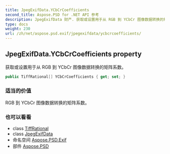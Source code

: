```yaml
---
title: JpegExifData.YCbCrCoefficients
second_title: Aspose.PSD for .NET API 参考
description: JpegExifData 财产. 获取或设置用于从 RGB 到 YCbCr 图像数据转换的矩阵系数
type: docs
weight: 230
url: /zh/net/aspose.psd.exif/jpegexifdata/ycbcrcoefficients/
---
```

## JpegExifData.YCbCrCoefficients property

获取或设置用于从 RGB 到 YCbCr 图像数据转换的矩阵系数。

```csharp
public TiffRational[] YCbCrCoefficients { get; set; }
```

### 适当的价值

RGB 到 YCbCr 图像数据转换的矩阵系数。

### 也可以看看

* class [TiffRational](../../../aspose.psd.fileformats.tiff/tiffrational/)
* class [JpegExifData](../)
* 命名空间 [Aspose.PSD.Exif](../../jpegexifdata/)
* 部件 [Aspose.PSD](../../../)


